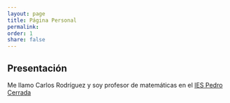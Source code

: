```yaml
---
layout: page
title: Página Personal
permalink: 
order: 1
share: false
---
```


## Presentación
Me llamo Carlos Rodríguez y soy profesor de matemáticas en el [IES Pedro Cerrada](http://www.iespedrocerrada.org/)

